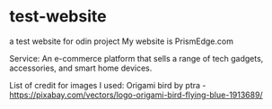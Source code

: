 # test-website
a test website for odin project
My website is PrismEdge.com

Service: An e-commerce platform that sells a range of tech gadgets, accessories, and smart home devices.


List of credit for images I used:
Origami bird by ptra - https://pixabay.com/vectors/logo-origami-bird-flying-blue-1913689/